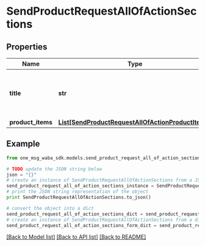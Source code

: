 # SendProductRequestAllOfActionSections


## Properties
Name | Type | Description | Notes
------------ | ------------- | ------------- | -------------
**title** | **str** | Title of the section. Example: the-section-title | [optional] 
**product_items** | [**List[SendProductRequestAllOfActionProductItems]**](SendProductRequestAllOfActionProductItems.md) |  | [optional] 

## Example

```python
from one_msg_waba_sdk.models.send_product_request_all_of_action_sections import SendProductRequestAllOfActionSections

# TODO update the JSON string below
json = "{}"
# create an instance of SendProductRequestAllOfActionSections from a JSON string
send_product_request_all_of_action_sections_instance = SendProductRequestAllOfActionSections.from_json(json)
# print the JSON string representation of the object
print SendProductRequestAllOfActionSections.to_json()

# convert the object into a dict
send_product_request_all_of_action_sections_dict = send_product_request_all_of_action_sections_instance.to_dict()
# create an instance of SendProductRequestAllOfActionSections from a dict
send_product_request_all_of_action_sections_form_dict = send_product_request_all_of_action_sections.from_dict(send_product_request_all_of_action_sections_dict)
```
[[Back to Model list]](../README.md#documentation-for-models) [[Back to API list]](../README.md#documentation-for-api-endpoints) [[Back to README]](../README.md)


